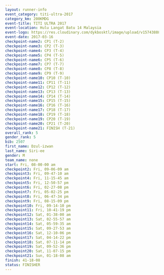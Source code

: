 ```yaml
---
layout: runner-info 
event_category: titi-ultra-2017 
category_km: 200KMDG 
event-title: TITI ULTRA 2017 
event-location: Hulu Langat Batu 14 Malaysia 
event-logo: https://res.cloudinary.com/dykbosktl/image/upload/v1574388892/Logo/titi250km_2017_logo_vstx0h.jpg 
event-date: 2017-03-16 
checkpoint-name2: CP1 (T-2) 
checkpoint-name3: CP2 (T-3) 
checkpoint-name4: CP3 (T-4) 
checkpoint-name5: CP4 (T-5) 
checkpoint-name6: CP5 (T-6) 
checkpoint-name7: CP7 (T-7) 
checkpoint-name8: CP8 (T-8) 
checkpoint-name9: CP9 (T-9) 
checkpoint-name10: CP10 (T-10) 
checkpoint-name11: CP11 (T-11) 
checkpoint-name12: CP12 (T-12) 
checkpoint-name13: CP13 (T-13) 
checkpoint-name14: CP14 (T-14) 
checkpoint-name15: CP15 (T-15) 
checkpoint-name16: CP16 (T-16) 
checkpoint-name17: CP18 (T-17) 
checkpoint-name18: CP19 (T-18) 
checkpoint-name19: CP20 (T-19) 
checkpoint-name20: CP21 (T-20) 
checkpoint-name21: FINISH (T-21) 
overall_rank: 5
gender_rank: 5
bib: 2507
first_name: Dzul-izwan
last_name: Siri-ee
gender: M
team_name: none
start: Fri, 08-00-00 am
checkpoint2: Fri, 09-06-09 am
checkpoint3: Fri, 09-47-10 am
checkpoint4: Fri, 11-15-45 am
checkpoint5: Fri, 12-50-57 pm
checkpoint6: Fri, 02-27-08 pm
checkpoint7: Fri, 05-02-25 pm
checkpoint8: Fri, 06-47-34 pm
checkpoint9: Fri, 08-15-09 pm
checkpoint10: Fri, 09-14-10 pm
checkpoint11: Fri, 10-41-19 pm
checkpoint12: Sat, 01-38-00 am
checkpoint13: Sat, 02-55-57 am
checkpoint14: Sat, 05-59-35 am
checkpoint15: Sat, 09-27-53 am
checkpoint16: Sat, 12-10-06 pm
checkpoint17: Sat, 04-14-22 pm
checkpoint18: Sat, 07-11-14 pm
checkpoint19: Sat, 09-52-36 pm
checkpoint20: Sat, 11-07-15 pm
checkpoint21: Sun, 01-18-08 am
finish: 41-18-08
status: FINISHER
---
```

